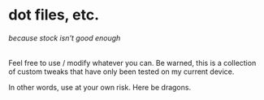 # dot files, etc.
###### because stock isn't good enough

Feel free to use / modify whatever you can. Be warned, this is a collection of custom tweaks that have only been tested on my current device.

In other words, use at your own risk. Here be dragons.
